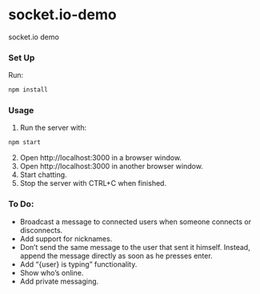 # socket.io-demo
socket.io demo

### Set Up

Run:
```sh
npm install
```

### Usage

1. Run the server with:
```sh
npm start
```
2. Open http://localhost:3000 in a browser window.
3. Open http://localhost:3000 in another browser window.
4. Start chatting.
5. Stop the server with CTRL+C when finished.

### To Do:

- Broadcast a message to connected users when someone connects or disconnects.
- Add support for nicknames.
- Don’t send the same message to the user that sent it himself. Instead, append the message directly as soon as he presses enter.
- Add “{user} is typing” functionality.
- Show who’s online.
- Add private messaging.